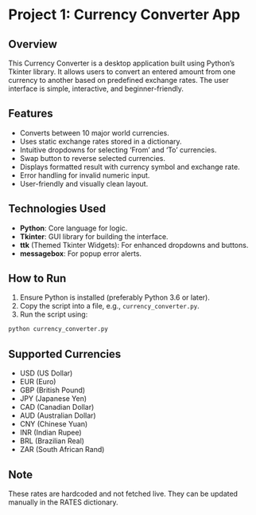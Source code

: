 # Project 1: Currency Converter App

## Overview

This Currency Converter is a desktop application built using Python’s Tkinter library. It allows users to convert an entered amount from one currency to another based on predefined exchange rates. The user interface is simple, interactive, and beginner-friendly.

## Features

- Converts between 10 major world currencies.
- Uses static exchange rates stored in a dictionary.
- Intuitive dropdowns for selecting ‘From’ and ‘To’ currencies.
- Swap button to reverse selected currencies.
- Displays formatted result with currency symbol and exchange rate.
- Error handling for invalid numeric input.
- User-friendly and visually clean layout.

## Technologies Used

- **Python**: Core language for logic.
- **Tkinter**: GUI library for building the interface.
- **ttk** (Themed Tkinter Widgets): For enhanced dropdowns and buttons.
- **messagebox**: For popup error alerts.

## How to Run

1. Ensure Python is installed (preferably Python 3.6 or later).
2. Copy the script into a file, e.g., `currency_converter.py`.
3. Run the script using:

```bash 
python currency_converter.py
```

## Supported Currencies

- USD (US Dollar)
- EUR (Euro)
- GBP (British Pound)
- JPY (Japanese Yen)
- CAD (Canadian Dollar)
- AUD (Australian Dollar)
- CNY (Chinese Yuan)
- INR (Indian Rupee)
- BRL (Brazilian Real)
- ZAR (South African Rand)

## Note

These rates are hardcoded and not fetched live. They can be updated manually in the RATES dictionary.
